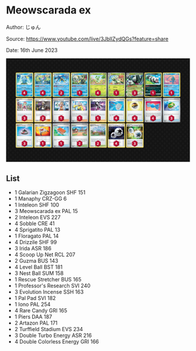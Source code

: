 # Meowscarada ex

Author: じゅん

Source: <https://www.youtube.com/live/3JblIZydQGs?feature=share>

Date: 16th June 2023

![decklist](../../images/PAL/Meowscarada%20ex/5-%20Meowscarada%20ex.png)

## List

* 1 Galarian Zigzagoon SHF 151
* 1 Manaphy CRZ-GG 6
* 1 Inteleon SHF 100
* 3 Meowscarada ex PAL 15
* 2 Inteleon EVS 227
* 4 Sobble CRE 41
* 4 Sprigatito PAL 13
* 1 Floragato PAL 14
* 4 Drizzile SHF 99
* 3 Irida ASR 186
* 4 Scoop Up Net RCL 207
* 2 Guzma BUS 143
* 4 Level Ball BST 181
* 3 Nest Ball SUM 158
* 1 Rescue Stretcher BUS 165
* 1 Professor's Research SVI 240
* 3 Evolution Incense SSH 163
* 1 Pal Pad SVI 182
* 1 Iono PAL 254
* 4 Rare Candy GRI 165
* 1 Piers DAA 187
* 2 Artazon PAL 171
* 2 Turffield Stadium EVS 234
* 3 Double Turbo Energy ASR 216
* 4 Double Colorless Energy GRI 166
